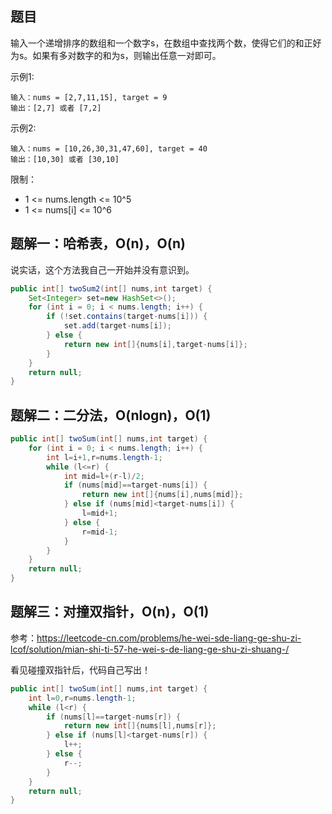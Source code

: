 ## 题目

输入一个递增排序的数组和一个数字s，在数组中查找两个数，使得它们的和正好为s。如果有多对数字的和为s，则输出任意一对即可。

示例1:
```
输入：nums = [2,7,11,15], target = 9
输出：[2,7] 或者 [7,2]
```

示例2:
```
输入：nums = [10,26,30,31,47,60], target = 40
输出：[10,30] 或者 [30,10]
```

限制：
+ 1 <= nums.length <= 10^5
+ 1 <= nums[i] <= 10^6

## 题解一：哈希表，O(n)，O(n)

说实话，这个方法我自己一开始并没有意识到。

```java
public int[] twoSum2(int[] nums,int target) {
    Set<Integer> set=new HashSet<>();
    for (int i = 0; i < nums.length; i++) {
        if (!set.contains(target-nums[i])) {
            set.add(target-nums[i]);
        } else {
            return new int[]{nums[i],target-nums[i]};
        }
    }
    return null;
}
```

## 题解二：二分法，O(nlogn)，O(1)

```java
public int[] twoSum(int[] nums,int target) {
    for (int i = 0; i < nums.length; i++) {
        int l=i+1,r=nums.length-1;
        while (l<=r) {
            int mid=l+(r-l)/2;
            if (nums[mid]==target-nums[i]) {
                return new int[]{nums[i],nums[mid]};
            } else if (nums[mid]<target-nums[i]) {
                l=mid+1;
            } else {
                r=mid-1;
            }
        }
    }
    return null;
}
```

## 题解三：对撞双指针，O(n)，O(1)

参考：https://leetcode-cn.com/problems/he-wei-sde-liang-ge-shu-zi-lcof/solution/mian-shi-ti-57-he-wei-s-de-liang-ge-shu-zi-shuang-/

看见碰撞双指针后，代码自己写出！

```java
public int[] twoSum(int[] nums,int target) {
    int l=0,r=nums.length-1;
    while (l<r) {
        if (nums[l]==target-nums[r]) {
            return new int[]{nums[l],nums[r]};
        } else if (nums[l]<target-nums[r]) {
            l++;
        } else {
            r--;
        }
    }
    return null;
}
```

